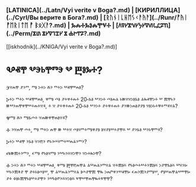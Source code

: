 ### [LATINICA](../Latn/Vyi verite v Boga?.md) | [КИРИЛЛИЦА](../Cyrl/Вы верите в Бога?.md) | [ᚱᚢᚾᛁᚳᚺᛖᛊᚲᚨᚤᚨ](../Runr/ᚡᚤᛁ ᚡᛖᚱᛁᛏᛖ ᚡ ᛒᛟᚷᚨ?.md) | ⰃⰎⰀⰃⰑⰎⰉⰜⰀ | [𐍓𐍠𐍔𐍮𐍝𐍔𐍟𐍔𐍠𐍜𐍡𐍚𐍐𐍴](../Perm/𐍮𐍨 𐍮𐍔𐍠𐍙𐍢𐍔 𐍮 𐍑𐍞𐍒𐍐?.md)
[[iskhodnik](../KNIGA/Vyi verite v Boga?.md)]

#  Ⰲⱏⰹ ⰲⰵⱃⰹⱅⰵ ⰲ Ⰱⱁⰳⰰ?

Ⰵⱄⰾⰹ ⱀⰵⱅ, ⱅⱁ ⰽⰰⰽ ⰶⰵ ⱅⰰⰽ ⰲⱏⰹⱎⰾⱁ? 

Ⰽⰰⰽ ⱅⰰⰽ ⰲⱏⰹⱎⰾⱁ, ⱍⱅⱁ ⰴⱁ ⱀⰰⱍⰰⰾⰰ 20‐ⰳⱁ ⰲⰵⰽⰰ ⰴⱁⰾⱑ ⱃⱆⱄⱄⰽⱁⰳⱁ ⱑⰸⱏⰹⰽⰰ ⰲ ⰿⰹⱃⰵ ⱆⰲⰵⰾⰹⱍⰹⰲⰰⰾⰰⱄⱐ, ⰰ ⱄ ⱀⰰⱍⰰⰾⰰ 20‐ⰳⱁ ⰲⰵⰽⰰ ⱀⰰⱍⰰⰾⰰ ⱀⰵⱆⰽⰾⱁⱀⱀⱁ ⱄⱁⰽⱃⰰⱋⰰⱅⱐⱄⱑ?

Ⱍⱅⱁ ⰶⰵ ⱅⱁⰳⰴⰰ ⱄⰾⱆⱍⰹⰾⱁⱄⱐ?

Ⰰ ⰵⱄⰾⰹ ⰴⰰ, ⱅⱁ ⱅⰰⰽ ⰾⰹ ⱆ ⰲⰰⱄ ⰴⱁⱄⱅⰰⱅⱁⱍⱀⱁ ⱁⱄⱀⱁⰲⰰⱀⰹⰻ ⰲ ⱀⰵⰳⱁ ⰲⰵⱃⰹⱅⱐ?

Ⰽⰰⰽ ⰲⱏⰹ ⰵⰳⱁ ⱄⰵⰱⰵ ⱂⱃⰵⰴⱄⱅⰰⰲⰾⱑⰵⱅⰵ?

Ⰴⱆⰿⰰⰵⱅⰵ, ⱔⱅⱁ ⱂⱃⱁⱄⱅⱁ ⰵⰲⱃⰵⰻⱄⰽⰹⰵ ⱄⰽⰰⰸⰽⰹ?

Ⰰ ⰽⰰⰽ ⰶⰵ ⱅⰰⰽ ⰲⱏⰹⱎⰾⱁ, ⱍⱅⱁ Ⰱⰹⰱⰾⰹⱑ ⱑⰲⰾⱑⰵⱅⱄⱑ ⱄⰰⰿⱁⰻ ⱂⱃⱁⰴⰰⰲⰰⰵⰿⱁⰻ ⰽⱀⰹⰳⱁⰻ ⰲⱄⰵⱈ ⰲⱃⰵⰿⱖⱀ ⰹ ⱀⰰⱃⱁⰴⱁⰲ, ⰹ ⱑⰲⰾⱑⰵⱅⱄⱑ ⱁⰴⱀⰹⰿ ⰹⰸ ⰽⰾⱓⱍⰵⰲⱏⰹⱈ ⱔⰾⰵⰿⰵⱀⱅⱁⰲ, ⱂⱁⰲⰾⰹⱑⰲⱎⰹⱈ ⱀⰰ ⱇⱁⱃⰿⰹⱃⱁⰲⰰⱀⰹⰵ ⰵⰲⱃⱁⱂⰵⰻⱄⰽⱁⰻ ⱌⰹⰲⰹⰾⰹⰸⰰⱌⰹⰹ?


